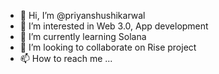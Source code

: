 - 👋 Hi, I’m @priyanshushikarwal
- 👀 I’m interested in Web 3.0, App development
- 🌱 I’m currently learning Solana 
- 💞️ I’m looking to collaborate on Rise project
- 📫 How to reach me ...

<!---
priyanshushikarwal/priyanshushikarwal is a ✨ special ✨ repository because its `README.md` (this file) appears on your GitHub profile.
You can click the Preview link to take a look at your changes.
--->
